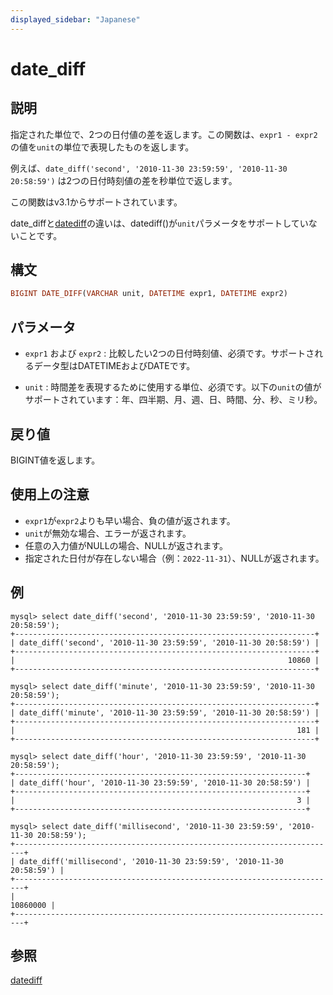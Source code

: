 ```yaml
---
displayed_sidebar: "Japanese"
---
```


# date_diff

## 説明

指定された単位で、2つの日付値の差を返します。この関数は、`expr1 - expr2` の値を`unit`の単位で表現したものを返します。

例えば、`date_diff('second', '2010-11-30 23:59:59', '2010-11-30 20:58:59')` は2つの日付時刻値の差を秒単位で返します。

この関数はv3.1からサポートされています。

date_diffと[datediff](./datediff.md)の違いは、datediff()が`unit`パラメータをサポートしていないことです。

## 構文

```Haskell
BIGINT DATE_DIFF(VARCHAR unit, DATETIME expr1, DATETIME expr2)
```

## パラメータ

- `expr1` および `expr2` : 比較したい2つの日付時刻値、必須です。サポートされるデータ型はDATETIMEおよびDATEです。

- `unit` : 時間差を表現するために使用する単位、必須です。以下の`unit`の値がサポートされています：年、四半期、月、週、日、時間、分、秒、ミリ秒。

## 戻り値

BIGINT値を返します。

## 使用上の注意

- `expr1`が`expr2`よりも早い場合、負の値が返されます。
- `unit`が無効な場合、エラーが返されます。
- 任意の入力値がNULLの場合、NULLが返されます。
- 指定された日付が存在しない場合（例：`2022-11-31`）、NULLが返されます。

## 例

```Plain Text
mysql> select date_diff('second', '2010-11-30 23:59:59', '2010-11-30 20:58:59');
+-------------------------------------------------------------------+
| date_diff('second', '2010-11-30 23:59:59', '2010-11-30 20:58:59') |
+-------------------------------------------------------------------+
|                                                             10860 |
+-------------------------------------------------------------------+

mysql> select date_diff('minute', '2010-11-30 23:59:59', '2010-11-30 20:58:59');
+-------------------------------------------------------------------+
| date_diff('minute', '2010-11-30 23:59:59', '2010-11-30 20:58:59') |
+-------------------------------------------------------------------+
|                                                               181 |
+-------------------------------------------------------------------+

mysql> select date_diff('hour', '2010-11-30 23:59:59', '2010-11-30 20:58:59');
+-----------------------------------------------------------------+
| date_diff('hour', '2010-11-30 23:59:59', '2010-11-30 20:58:59') |
+-----------------------------------------------------------------+
|                                                               3 |
+-----------------------------------------------------------------+

mysql> select date_diff('millisecond', '2010-11-30 23:59:59', '2010-11-30 20:58:59');
+------------------------------------------------------------------------+
| date_diff('millisecond', '2010-11-30 23:59:59', '2010-11-30 20:58:59') |
+------------------------------------------------------------------------+
|                                                               10860000 |
+------------------------------------------------------------------------+
```

## 参照

[datediff](./datediff.md)